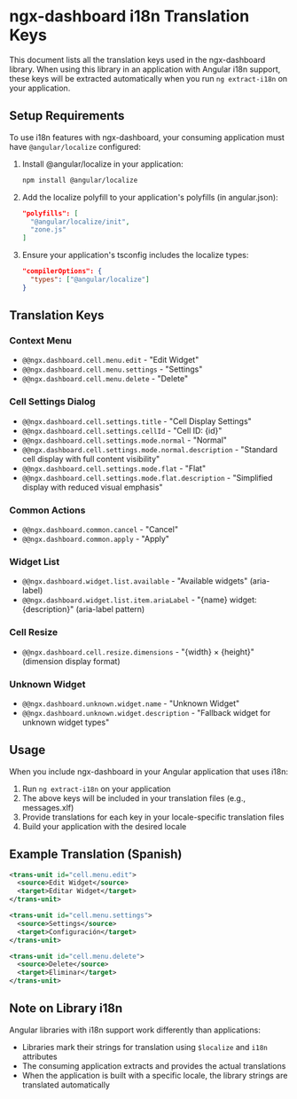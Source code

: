 # ngx-dashboard i18n Translation Keys

This document lists all the translation keys used in the ngx-dashboard library. When using this library in an application with Angular i18n support, these keys will be extracted automatically when you run `ng extract-i18n` on your application.

## Setup Requirements

To use i18n features with ngx-dashboard, your consuming application must have `@angular/localize` configured:

1. Install @angular/localize in your application:

   ```bash
   npm install @angular/localize
   ```

2. Add the localize polyfill to your application's polyfills (in angular.json):

   ```json
   "polyfills": [
     "@angular/localize/init",
     "zone.js"
   ]
   ```

3. Ensure your application's tsconfig includes the localize types:
   ```json
   "compilerOptions": {
     "types": ["@angular/localize"]
   }
   ```

## Translation Keys

### Context Menu

- `@@ngx.dashboard.cell.menu.edit` - "Edit Widget"
- `@@ngx.dashboard.cell.menu.settings` - "Settings"
- `@@ngx.dashboard.cell.menu.delete` - "Delete"

### Cell Settings Dialog

- `@@ngx.dashboard.cell.settings.title` - "Cell Display Settings"
- `@@ngx.dashboard.cell.settings.cellId` - "Cell ID: {id}"
- `@@ngx.dashboard.cell.settings.mode.normal` - "Normal"
- `@@ngx.dashboard.cell.settings.mode.normal.description` - "Standard cell display with full content visibility"
- `@@ngx.dashboard.cell.settings.mode.flat` - "Flat"
- `@@ngx.dashboard.cell.settings.mode.flat.description` - "Simplified display with reduced visual emphasis"

### Common Actions

- `@@ngx.dashboard.common.cancel` - "Cancel"
- `@@ngx.dashboard.common.apply` - "Apply"

### Widget List

- `@@ngx.dashboard.widget.list.available` - "Available widgets" (aria-label)
- `@@ngx.dashboard.widget.list.item.ariaLabel` - "{name} widget: {description}" (aria-label pattern)

### Cell Resize

- `@@ngx.dashboard.cell.resize.dimensions` - "{width} × {height}" (dimension display format)

### Unknown Widget

- `@@ngx.dashboard.unknown.widget.name` - "Unknown Widget"
- `@@ngx.dashboard.unknown.widget.description` - "Fallback widget for unknown widget types"

## Usage

When you include ngx-dashboard in your Angular application that uses i18n:

1. Run `ng extract-i18n` on your application
2. The above keys will be included in your translation files (e.g., messages.xlf)
3. Provide translations for each key in your locale-specific translation files
4. Build your application with the desired locale

## Example Translation (Spanish)

```xml
<trans-unit id="cell.menu.edit">
  <source>Edit Widget</source>
  <target>Editar Widget</target>
</trans-unit>

<trans-unit id="cell.menu.settings">
  <source>Settings</source>
  <target>Configuración</target>
</trans-unit>

<trans-unit id="cell.menu.delete">
  <source>Delete</source>
  <target>Eliminar</target>
</trans-unit>
```

## Note on Library i18n

Angular libraries with i18n support work differently than applications:

- Libraries mark their strings for translation using `$localize` and `i18n` attributes
- The consuming application extracts and provides the actual translations
- When the application is built with a specific locale, the library strings are translated automatically
